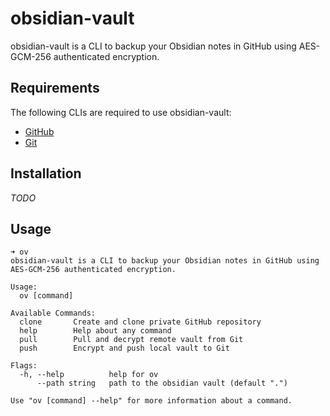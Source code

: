 # obsidian-vault

obsidian-vault is a CLI to backup your Obsidian notes in GitHub using AES-GCM-256 authenticated encryption.

## Requirements

The following CLIs are required to use obsidian-vault:

- [GitHub](https://cli.github.com/)
- [Git](https://git-scm.com/)

## Installation

_TODO_

## Usage

```shell
➜ ov
obsidian-vault is a CLI to backup your Obsidian notes in GitHub using AES-GCM-256 authenticated encryption.

Usage:
  ov [command]

Available Commands:
  clone       Create and clone private GitHub repository
  help        Help about any command
  pull        Pull and decrypt remote vault from Git
  push        Encrypt and push local vault to Git

Flags:
  -h, --help          help for ov
      --path string   path to the obsidian vault (default ".")

Use "ov [command] --help" for more information about a command.
```

